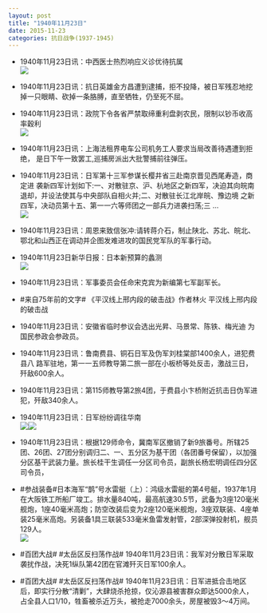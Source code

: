 ```yaml
---
layout: post
title: "1940年11月23日"
date: 2015-11-23
categories: 抗日战争(1937-1945)
---
```


<meta name="referrer" content="no-referrer" />

- 1940年11月23日讯：中西医士热烈响应义诊优待抗属 <br/><img src="https://ww2.sinaimg.cn/large/aca367d8jw1eybbjr1nfpj20f50bita8.jpg" />

- 1940年11月23日讯：抗日英雄金方昌遭到逮捕，拒不投降，被日军残忍地挖掉一只眼睛、砍掉一条胳膊，直至牺牲，仍至死不屈。 

- 1940年11月23日讯：政院下令各省严禁取缔重利盘剥农民，限制以钞币收高率穀利 <br/><img src="https://ww2.sinaimg.cn/large/aca367d8jw1eyb9tco7xxj20ii0hgju2.jpg" />

- 1940年11月23日讯：上海法租界电车公司机务工人要求当局改善待遇遭到拒绝， 是日下午一致罢工,巡捕房派出大批警捕前往弹压。 

- 1940年11月23日讯：日军第十三军参谋长樱井省三赴南京晋见西尾寿造，商定进 袭新四军计划如下:一、对散驻京、沪、杭地区之新四军，决迫其向皖南 退却，并设法使其与中央部队自相火并;二、对散驻长江北岸皖、豫边境 之新四军，决动员第十五、第一一六等师团之一部兵力进袭扫荡;三 ...  <br/><img src="https://ww4.sinaimg.cn/large/aca367d8jw1eyb8d4k58ej20c80903zl.jpg" />

- 1940年11月23日讯：周恩来致信张冲:请转蒋介石，制止陕北、苏北、皖北、鄂北和山西正在调动并企图发难进攻的国民党军队的军事行动。 

- 1940年11月23日新华日报：日本新预算的蠡测 <br/><img src="https://ww4.sinaimg.cn/large/aca367d8jw1eyb6c0fz7hj211p0hqjxq.jpg" />

- 1940年11月23日讯：军事委员会任命宋克宾为新编第七军副军长。 

- #来自75年前的文字# 《平汉线上邢内段的破击战》作者林火 平汉线上邢内段的破击战 

- 1940年11月23日讯：安徽省临时参议会选出光昇、马景常、陈铁、梅光迪 为国民参政会参政员。 

- 1940年11月23日讯：鲁南费县、铜石日军及伪军刘桂棠部1400余人，进犯费县八 路军驻地，第一一五师教导第二旅一部在小板桥等处反击，激战三日， 歼敌600余人。 

- 1940年11月23日讯：第115师教导第2旅4团，于费县小卞桥附近抗击日伪军进犯，歼敌340余人。 

- 1940年11月23日讯：日军纷纷调往华南 <br/><img src="https://ww4.sinaimg.cn/large/aca367d8jw1eyaqqc4qm8j20kr078jtu.jpg" /><img src="https://ww2.sinaimg.cn/large/aca367d8jw1eyaqqc2rv3j202606yt8u.jpg" />

- 1940年11月23日讯：根据129师命令，冀南军区撤销了新9旅番号。所辖25团、26团、27团分别调归二、一、五分区为基干团（各团番号保留），以加强分区基干武装力量。旅长桂干生调任一分区司令员，副旅长杨宏明调任四分区司令员， 

- #参战装备#日本海军“鹊”号水雷艇（上）：鸿级水雷艇的第4号艇，1937年1月在大阪铁工所船厂竣工。排水量840吨，最高航速30.5节，武备为3座120毫米舰炮，1座40毫米高炮；防空改装后变为2座120毫米舰炮，3座双联装、4座单装25毫米高炮。另装备1具三联装533毫米鱼雷发射管，2部深弹投射机，舰员129人。 <br/><img src="https://ww4.sinaimg.cn/large/aca367d8jw1eyaofognx1j20hs0783zl.jpg" />

- #百团大战# #太岳区反扫荡作战# 1940年11月23日讯：我军对分散日军采取袭扰作战，决死1纵队第42团在官滩歼灭日军100余人。 

- #百团大战# #太岳区反扫荡作战# 1940年11月23日讯：日军进抵合击地区后，即实行分散“清剿”，大肆烧杀抢掠，仅沁源县被害群众即达5000余人，占全县人口1/10，牲畜被杀近万头，被抢走7000余头，房屋被毁3～4万间。 

